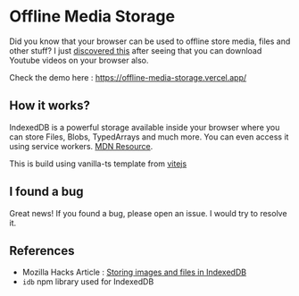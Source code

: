 # Offline Media Storage

Did you know that your browser can be used to offline store media, files
and other stuff? I just [discovered this](https://twitter.com/quacky_batak/status/1670819410611716103) after seeing that you can download Youtube videos on your browser also.

Check the demo here : https://offline-media-storage.vercel.app/

## How it works?

IndexedDB is a powerful storage available inside your browser where you can store Files, Blobs, TypedArrays and much more. You can even access it using service workers. [MDN Resource](https://developer.mozilla.org/en-US/docs/Web/API/IndexedDB_API).

This is build using vanilla-ts template from [vitejs](vitejs)

## I found a bug

Great news! If you found a bug, please open an issue. I would try to resolve it.

## References

- Mozilla Hacks Article : [Storing images and files in IndexedDB](https://hacks.mozilla.org/2012/02/storing-images-and-files-in-indexeddb/)
- `idb` npm library used for IndexedDB
